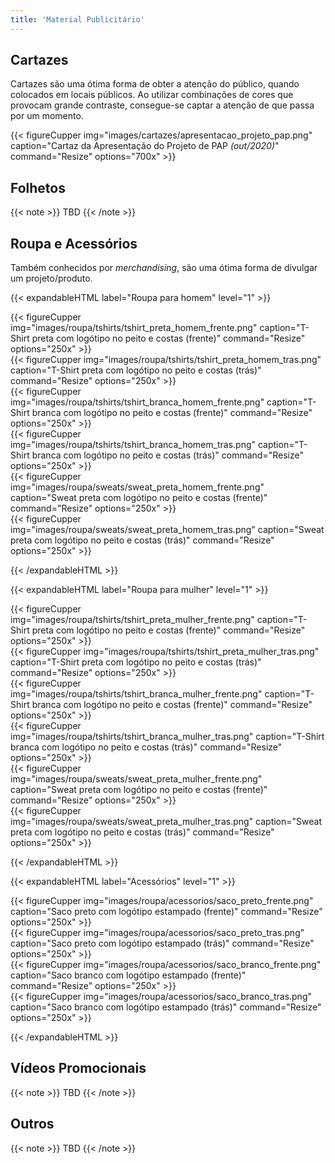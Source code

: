 ```yaml
---
title: 'Material Publicitário'
---
```


## Cartazes

Cartazes são uma ótima forma de obter a atenção do público, quando colocados em locais públicos. Ao utilizar combinações de cores que provocam grande contraste, consegue-se captar a atenção de que passa por um momento.

{{< figureCupper
img="images/cartazes/apresentacao_projeto_pap.png" 
caption="Cartaz da Apresentação do Projeto de PAP _(out/2020)_" 
command="Resize" 
options="700x" >}}

## Folhetos

{{< note >}}
TBD
{{< /note >}}

## Roupa e Acessórios

Também conhecidos por _merchandising_, são uma ótima forma de divulgar um projeto/produto.

{{< expandableHTML label="Roupa para homem" level="1" >}}

<div class="row">
    <div class="column">
        {{< figureCupper
        img="images/roupa/tshirts/tshirt_preta_homem_frente.png" 
        caption="T-Shirt preta com logótipo no peito e costas (frente)" 
        command="Resize" 
        options="250x" >}}
    </div>
    <div class="column">
        {{< figureCupper
        img="images/roupa/tshirts/tshirt_preta_homem_tras.png" 
        caption="T-Shirt preta com logótipo no peito e costas (trás)" 
        command="Resize" 
        options="250x" >}}
    </div>
</div>

<div class="row">
    <div class="column">
        {{< figureCupper
        img="images/roupa/tshirts/tshirt_branca_homem_frente.png" 
        caption="T-Shirt branca com logótipo no peito e costas (frente)" 
        command="Resize" 
        options="250x" >}}
    </div>
    <div class="column">
        {{< figureCupper
        img="images/roupa/tshirts/tshirt_branca_homem_tras.png" 
        caption="T-Shirt branca com logótipo no peito e costas (trás)" 
        command="Resize" 
        options="250x" >}}
    </div>
</div>

<div class="row">
    <div class="column">
        {{< figureCupper
        img="images/roupa/sweats/sweat_preta_homem_frente.png" 
        caption="Sweat preta com logótipo no peito e costas (frente)" 
        command="Resize" 
        options="250x" >}}
    </div>
    <div class="column">
        {{< figureCupper
        img="images/roupa/sweats/sweat_preta_homem_tras.png" 
        caption="Sweat preta com logótipo no peito e costas (trás)" 
        command="Resize" 
        options="250x" >}}
    </div>
</div>

{{< /expandableHTML >}}

{{< expandableHTML label="Roupa para mulher" level="1" >}}

<div class="row">
    <div class="column">
        {{< figureCupper
        img="images/roupa/tshirts/tshirt_preta_mulher_frente.png" 
        caption="T-Shirt preta com logótipo no peito e costas (frente)" 
        command="Resize" 
        options="250x" >}}
    </div>
    <div class="column">
        {{< figureCupper
        img="images/roupa/tshirts/tshirt_preta_mulher_tras.png" 
        caption="T-Shirt preta com logótipo no peito e costas (trás)" 
        command="Resize" 
        options="250x" >}}
    </div>
</div>

<div class="row">
    <div class="column">
        {{< figureCupper
        img="images/roupa/tshirts/tshirt_branca_mulher_frente.png" 
        caption="T-Shirt branca com logótipo no peito e costas (frente)" 
        command="Resize" 
        options="250x" >}}
    </div>
    <div class="column">
        {{< figureCupper
        img="images/roupa/tshirts/tshirt_branca_mulher_tras.png" 
        caption="T-Shirt branca com logótipo no peito e costas (trás)" 
        command="Resize" 
        options="250x" >}}
    </div>
</div>

<div class="row">
    <div class="column">
        {{< figureCupper
        img="images/roupa/sweats/sweat_preta_mulher_frente.png" 
        caption="Sweat preta com logótipo no peito e costas (frente)" 
        command="Resize" 
        options="250x" >}}
    </div>
    <div class="column">
        {{< figureCupper
        img="images/roupa/sweats/sweat_preta_mulher_tras.png" 
        caption="Sweat preta com logótipo no peito e costas (trás)" 
        command="Resize" 
        options="250x" >}}
    </div>
</div>

{{< /expandableHTML >}}

{{< expandableHTML label="Acessórios" level="1" >}}

<div class="row">
    <div class="column">
        {{< figureCupper
        img="images/roupa/acessorios/saco_preto_frente.png" 
        caption="Saco preto com logótipo estampado (frente)" 
        command="Resize" 
        options="250x" >}}
    </div>
    <div class="column">
        {{< figureCupper
        img="images/roupa/acessorios/saco_preto_tras.png" 
        caption="Saco preto com logótipo estampado (trás)" 
        command="Resize" 
        options="250x" >}}
    </div>
</div>

<div class="row">
    <div class="column">
        {{< figureCupper
        img="images/roupa/acessorios/saco_branco_frente.png" 
        caption="Saco branco com logótipo estampado (frente)" 
        command="Resize" 
        options="250x" >}}
    </div>
    <div class="column">
        {{< figureCupper
        img="images/roupa/acessorios/saco_branco_tras.png" 
        caption="Saco branco com logótipo estampado (trás)" 
        command="Resize" 
        options="250x" >}}
    </div>
</div>

{{< /expandableHTML >}}

## Vídeos Promocionais

{{< note >}}
TBD
{{< /note >}}

## Outros

{{< note >}}
TBD
{{< /note >}}
